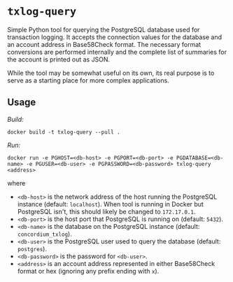 # `txlog-query`

Simple Python tool for querying the PostgreSQL database used for transaction logging.
It accepts the connection values for the database and an account address in Base58Check format.
The necessary format conversions are performed internally and the complete list of summaries for the account is printed out as JSON.

While the tool may be somewhat useful on its own, its real purpose is to serve as a starting place for more complex applications.

## Usage

*Build:*

```
docker build -t txlog-query --pull .
```

*Run:*

```
docker run -e PGHOST=<db-host> -e PGPORT=<db-port> -e PGDATABASE=<db-name> -e PGUSER=<db-user> -e PGPASSWORD=<db-password> txlog-query <address>
```

where
- `<db-host>` is the network address of the host running the PostgreSQL instance (default: `localhost`).
  When tool is running in Docker but PostgreSQL isn't, this should likely be changed to `172.17.0.1`.
- `<db-port>` is the host port that PostgreSQL is running on (default: `5432`).
- `<db-name>` is the database on the PostgreSQL instance (default: `concordium_txlog`).
- `<db-user>` is the PostgreSQL user used to query the database (default: `postgres`).
- `<db-password>` is the password for `<db-user>`.
- `<address>` is an account address represented in either Base58Check format or hex (ignoring any prefix ending with `x`).
